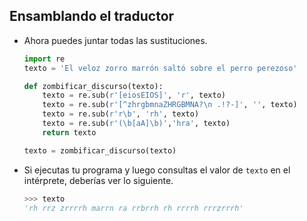## Ensamblando el traductor

- Ahora puedes juntar todas las sustituciones.

    ```python
    import re
    texto = 'El veloz zorro marrón saltó sobre el perro perezoso'

    def zombificar_discurso(texto):
        texto = re.sub(r'[eiosEIOS]', 'r', texto)
        texto = re.sub(r'[^zhrgbmnaZHRGBMNA?\n .!?-]', '', texto)
        texto = re.sub(r'r\b', 'rh', texto)
        texto = re.sub(r'(\b[aA]\b)','hra', texto)
        return texto

    texto = zombificar_discurso(texto)
    ```

- Si ejecutas tu programa y luego consultas el valor de `texto` en el intérprete, deberías ver lo siguiente.

    ```python
    >>> texto
    'rh rrz zrrrrh marrn ra rrbrrh rh rrrrh rrrzrrrh'
    ```
